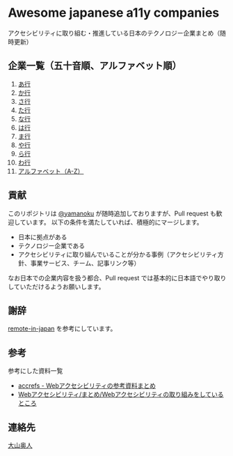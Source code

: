 # Awesome japanese a11y companies
アクセシビリティに取り組む・推進している日本のテクノロジー企業まとめ（随時更新）

## 企業一覧（五十音順、アルファベット順）

1. [あ行](https://github.com/yamanoku/awesome-japanese-a11y-companies/blob/main/company-list/01_%E3%81%82.md)
1. [か行](https://github.com/yamanoku/awesome-japanese-a11y-companies/blob/main/company-list/02_%E3%81%8B.md)
1. [さ行](https://github.com/yamanoku/awesome-japanese-a11y-companies/blob/main/company-list/03_%E3%81%95.md)
1. [た行](https://github.com/yamanoku/awesome-japanese-a11y-companies/blob/main/company-list/04_%E3%81%9F.md)
1. [な行](https://github.com/yamanoku/awesome-japanese-a11y-companies/blob/main/company-list/05_%E3%81%AA.md)
1. [は行](https://github.com/yamanoku/awesome-japanese-a11y-companies/blob/main/company-list/06_%E3%81%AF.md)
1. [ま行](https://github.com/yamanoku/awesome-japanese-a11y-companies/blob/main/company-list/07_%E3%81%BE.md)
1. [や行](https://github.com/yamanoku/awesome-japanese-a11y-companies/blob/main/company-list/08_%E3%82%84.md)
1. [ら行](https://github.com/yamanoku/awesome-japanese-a11y-companies/blob/main/company-list/09_%E3%82%89.md)
1. [わ行](https://github.com/yamanoku/awesome-japanese-a11y-companies/blob/main/company-list/10_%E3%82%8F.md)
1. [アルファベット（A-Z）](https://github.com/yamanoku/awesome-japanese-a11y-companies/blob/main/company-list/11_A-Z.md)

## 貢献
このリポジトリは [@yamanoku](https://github.com/yamanoku) が随時追加しておりますが、Pull request も歓迎しています。
以下の条件を満たしていれば、積極的にマージします。

- 日本に拠点がある
- テクノロジー企業である
- アクセシビリティに取り組んでいることが分かる事例（アクセシビリティ方針、事業サービス、チーム、記事リンク等）

なお日本での企業内容を扱う都合、Pull request では基本的に日本語でやり取りしていただけるようお願いします。

## 謝辞

[remote-in-japan](https://github.com/remote-jp/remote-in-japan) を参考にしています。

## 参考

参考にした資料一覧

- [accrefs - Webアクセシビリティの参考資料まとめ](https://accrefs.jp/)
- [Webアクセシビリティ/まとめ/Webアクセシビリティの取り組みをしているところ](https://esa-pages.io/p/sharing/15175/posts/517/3ed6b81d36d20138c0d4.html)

## 連絡先
[大山奥人](mailto:0910yama@gmail.com)
